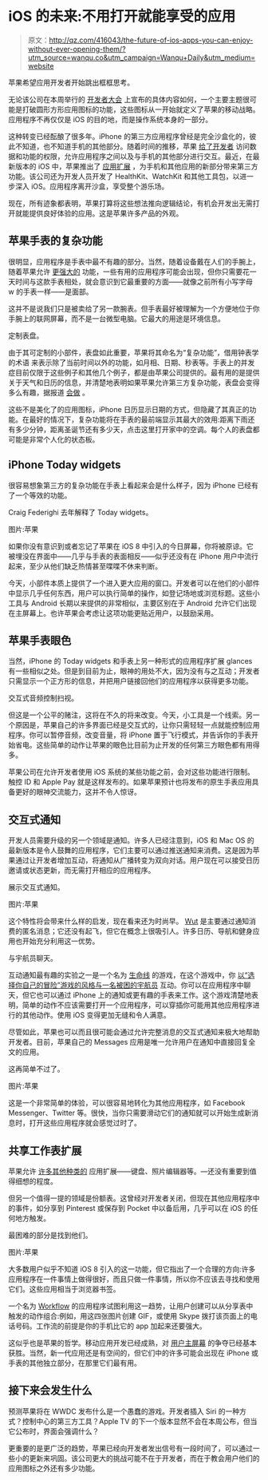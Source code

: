 # iOS 的未来:不用打开就能享受的应用

> 原文：<http://qz.com/416043/the-future-of-ios-apps-you-can-enjoy-without-ever-opening-them/?utm_source=wanqu.co&utm_campaign=Wanqu+Daily&utm_medium=website>

苹果希望应用开发者开始跳出框框思考。

无论该公司在本周举行的 [开发者大会](https://developer.apple.com/wwdc/) 上宣布的具体内容如何，一个主要主题很可能是打破圆形方形应用图标的功能，这些图标从一开始就定义了苹果的移动战略。应用程序不再仅仅是 iOS 的目的地，而是操作系统本身的一部分。

这种转变已经酝酿了很多年。iPhone 的第三方应用程序曾经是完全沙盒化的，彼此不知道，也不知道手机的其他部分。随着时间的推移，苹果 [给了开发者](https://developer.apple.com/metal/) 访问数据和功能的权限，允许应用程序之间以及与手机的其他部分进行交互。最近，在最新版本的 iOS 中，苹果推出了 [应用扩展](https://developer.apple.com/library/prerelease/ios/documentation/General/Conceptual/ExtensibilityPG/NotificationCenter.html) ，为手机和其他应用的新部分带来第三方功能。该公司还为开发人员开发了 HealthKit、WatchKit 和其他工具包，以进一步深入 iOS。应用程序离开沙盒，享受整个游乐场。

现在，所有迹象都表明，苹果打算将这些想法推向逻辑结论，有机会开发出无需打开就能提供良好体验的应用。这是苹果许多产品的外观。

## 苹果手表的复杂功能

很明显，应用程序是手表中最不有趣的部分。当然，随着设备戴在人们的手腕上，随着苹果允许 [更强大的](http://qz.com/413616/better-apple-watch-apps-are-coming-this-year/) 功能，一些有用的应用程序可能会出现，但你只需要花一天时间与这款手表相处，就会意识到它最重要的方面——就像之前所有小写字母 w 的手表一样——是面部。

这并不是说我们只是被卖给了另一款腕表。但手表最好被理解为一个方便地位于你手腕上的联网屏幕，而不是一台微型电脑。它最大的用途是环境信息。



定制表盘。





由于其可定制的小部件，表盘如此重要，苹果将其命名为“复杂功能”，借用钟表学的术语 来表示除了当前时间以外的功能，如月相、日期、秒表等。手表上的并发症目前仅限于这些例子和其他几个例子，都是由苹果公司提供的。最有用的是提供关于天气和日历的信息，并清楚地表明如果苹果允许第三方复杂功能，表盘会变得多么有趣，据报道 [会做](http://9to5mac.com/2015/05/18/apple-readies-first-significant-apple-watch-updates-tvkit-sdk-for-apple-tv/) 。

这些不是美化了的应用图标，iPhone 日历显示日期的方式，但隐藏了其真正的功能。在最好的情况下，复杂功能将在手表的最前端显示其最大的效用:距离下雨还有多少分钟，距离圣诞节还有多少天，点击这里打开家中的空调。每个人的表盘都可能是非常个人化的状态板。

## iPhone Today widgets

很容易想象第三方的复杂功能在手表上看起来会是什么样子，因为 iPhone 已经有了一个等效的功能。



Craig Federighi 去年解释了 Today widgets。

图片:苹果



如果你没有意识到或者忘记了苹果在 iOS 8 中引入的今日屏幕，你将被原谅。它被埋没在界面中——几乎与手表的表面相反——似乎还没有在 iPhone 用户中流行起来，至少从他们缺乏热情甚至喋喋不休来判断。

今天，小部件本质上提供了一个进入更大应用的窗口。开发者可以在他们的小部件中显示几乎任何东西，用户可以执行简单的操作，如登记场地或浏览标题。这些小工具与 Android 长期以来提供的非常相似，主要区别在于 Android 允许它们出现在主屏幕上。也许苹果会考虑让这项功能更贴近用户，以鼓励采用。

## 苹果手表眼色

当然，iPhone 的 Today widgets 和手表上另一种形式的应用程序扩展 glances 有一些相似之处。但是到目前为止，眼神的用处不大，因为没有与之互动；开发者只需显示一个正方形的信息，并把用户链接回他们的应用程序以获得更多功能。



交互式音频控制扫视。





但这是一个公平的赌注，这将在不久的将来改变。今天，小工具是一个线索。另一个原因是，苹果自己的许多界面已经是交互式的，让你只需轻轻一点就能控制应用程序。你可以暂停音频，改变音量，将 iPhone 置于飞行模式，并告诉你的手表开始省电。这些简单的动作让苹果的眼色比目前为止开发的任何第三方眼色都有用得多。

苹果公司在允许开发者使用 iOS 系统的某些功能之前，会对这些功能进行限制。触控 ID 和 Apple Pay 就是这样发布的。如果苹果预计也将发布的原生手表应用具备更好的眼神交流能力，这并不令人惊讶。

## 交互式通知

开发人员需要升级的另一个领域是通知。许多人已经注意到，iOS 和 Mac OS 的最新版本是令人鼓舞的应用程序，它们主要可以通过推送通知来消费。这是因为苹果通过让开发者增加互动，将通知从广播转变为双向对话。用户现在可以接受日历邀请或状态更新，而无需打开相应的应用程序。



展示交互式通知。

图片:苹果



这个特性将会带来什么样的启发，现在看来还为时尚早。 [Wut](https://www.wutwut.com/) 是主要通过通知消费的匿名消息；它还没有起飞，但它在概念上很吸引人。许多日历、导航和健身应用也开始充分利用这一优势。



与宇航员聊天。





互动通知最有趣的实验之一是一个名为 [生命线](https://itunes.apple.com/us/app/lifeline.../id982354972?mt=8) 的游戏，在这个游戏中，你 [以“选择你自己的冒险”游戏的风格与一名被困的宇航员](http://boingboing.net/2015/05/07/lifeline-astronaut-game.html) 互动。你可以在应用程序中聊天，但它也可以通过 iPhone 上的通知或更有趣的手表来工作。这个游戏清楚地表明，简单的动作不应该需要打开一个应用程序，可以穿插你可能用其他应用程序进行的其他动作。使用 iOS 变得更加无缝和令人满意。

尽管如此，苹果也可以而且很可能会通过允许完整消息的交互式通知来极大地帮助开发者。目前，苹果自己的 Messages 应用是唯一允许用户在通知中直接回复全文的应用。



这再简单不过了。

图片:苹果



这是一个非常简单的体验，可以很容易地转化为其他应用程序，如 Facebook Messenger、Twitter 等。很快，当你只需要滑动它们的通知就可以开始生成新消息时，打开这些应用程序就会感觉过时了。

## 共享工作表扩展

苹果允许 [许多其他种类的](https://developer.apple.com/app-extensions/) 应用扩展——键盘、照片编辑器等。—还没有重要到值得细想的程度。

但另一个值得一提的领域是份额表。这曾经对开发者关闭，但现在其他应用程序中的事件，如分享到 Pinterest 或保存到 Pocket 中以备后用，几乎可以在 iOS 的任何地方触发。



最困难的部分是找到他们。

图片:苹果



大多数用户似乎不知道 iOS 8 引入的这一功能，但它指出了一个合理的方向:许多应用程序在一件事情上做得很好，而且只做一件事情，所以你不应该去寻找和使用它们。这些应用相当于浏览器书签。

一个名为 [Workflow](https://workflow.is/) 的应用程序试图利用这一趋势，让用户创建可以从分享表中触发的动作组合:例如，用这四张图片创建 GIF，或使用 Skype 拨打该页面上的电话号码。工作流的前提是你的手机比它的 app 加起来还要强大。

这似乎也是苹果的哲学。移动应用开发已经成熟，对 [用户主屏幕](http://homescreen.is/) 的争夺已经基本获胜。当然，新一代应用还是有空间的，但它们中的许多可能会出现在 iPhone 或手表的其他独立部分，在那里它们最有用。

## 接下来会发生什么

预测苹果将在 WWDC 发布什么是一个愚蠢的游戏。开发者插入 Siri 的一种方式？控制中心的第三方工具？Apple TV 的下一个版本显然不会在本周公布，但当它公布时，界面会强调什么？

更重要的是更广泛的趋势，苹果已经向开发者发出信号有一段时间了，可以通过一些小的更新来巩固。该公司更大的挑战可能不在于开发者，而在于教会用户他们的应用图标之外还有多少功能。